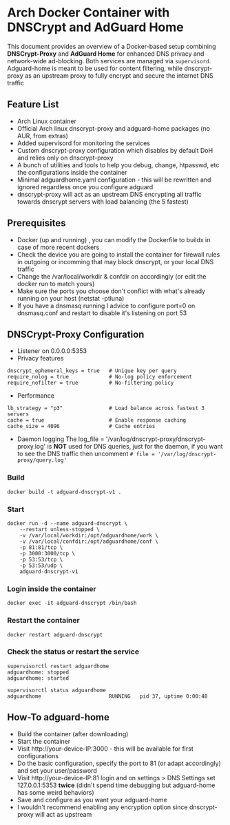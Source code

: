 # Arch Docker Container with DNSCrypt and AdGuard Home

This document provides an overview of a Docker-based setup combining **DNSCrypt-Proxy** and **AdGuard Home** for enhanced DNS privacy and network-wide ad-blocking. Both services are managed via `supervisord`.
Adguard-home is meant to be used for content filtering, while dnscrypt-proxy as an upstream proxy to fully encrypt and secure the internet DNS traffic

## Feature List
- Arch Linux container
- Official Arch linux dnscrypt-proxy and adguard-home packages (no AUR, from extras)
- Added supervisord for monitoring the services
- Custom dnscrypt-proxy configuration which disables by default DoH and relies only on dnscrypt-proxy 
- A bunch of utilities and tools to help you debug, change, htpasswd, etc the configurations inside the container
- Minimal adguardhome.yaml configuration - this will be rewritten and ignored regardless once you configure adguard
- dnscrypt-proxy will act as an upstream DNS encrypting all traffic towards dnscrypt servers with load balancing (the 5 fastest)


## Prerequisites
- Docker (up and running) , you can modify the Dockerfile to buildx in case of more recent dockers
- Check the device you are going to install the container for firewall rules in outgoing or incomming that may block dnscrypt, or your local DNS traffic
- Change the /var/local/workdir & confdir on accordingly (or edit the docker run to match yours)
- Make sure the ports you choose don't conflict with what's already running on your host (netstat -ptluna)
- If you have a dnsmasq running I advice to configure port=0 on dnsmasq.conf and restart to disable it's listening on port 53


## DNSCrypt-Proxy Configuration 
- Listener on 0.0.0.0:5353
- Privacy features
```
dnscrypt_ephemeral_keys = true   # Unique key per query
require_nolog = true             # No-log policy enforcement
require_nofilter = true          # No-filtering policy
```
- Performance
```
lb_strategy = "p3"               # Load balance across fastest 3 servers
cache = true                     # Enable response caching
cache_size = 4096                # Cache entries
```
- Daemon logging
The log_file = '/var/log/dnscrypt-proxy/dnscrypt-proxy.log' is **NOT** used for DNS queries, just for the daemon, 
if you want to see the DNS traffic then uncomment ``# file = '/var/log/dnscrypt-proxy/query.log'``



### Build
```
docker build -t adguard-dnscrypt-v1 .
```
### Start
```
docker run -d --name adguard-dnscrypt \
    --restart unless-stopped \
    -v /var/local/workdir:/opt/adguardhome/work \
    -v /var/local/confdir:/opt/adguardhome/conf \
    -p 81:81/tcp \
    -p 3000:3000/tcp \
    -p 53:53/tcp \
    -p 53:53/udp \
    adguard-dnscrypt-v1
```

### Login inside the container
```
docker exec -it adguard-dnscrypt /bin/bash
```

### Restart the container
```
docker restart adguard-dnscrypt
```

### Check the status or restart the service
```
supervisorctl restart adguardhome
adguardhome: stopped
adguardhome: started

supervisorctl status adguardhome
adguardhome                      RUNNING   pid 37, uptime 0:00:48
```

## How-To adguard-home
- Build the container (after downloading)
- Start the container
- Visit http://your-device-IP:3000 - this will be available for first configurations
- Do the basic configuration, specify the port to 81 (or adapt accordingly) and set your user/password
- Visit http://your-device-IP:81 login and on settings > DNS Settings set 127.0.0.1:5353 **twice** (didn't spend time debugging but adguard-home has some weird behaviors)
- Save and configure as you want your adguard-home
- I wouldn't recommend enabling any encryption option since dnscrypt-proxy will act as upstream
